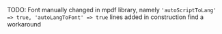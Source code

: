 TODO: Font manually changed in mpdf library, namely
`'autoScriptToLang' => true,
'autoLangToFont' => true`
lines added in construction
find a workaround
        